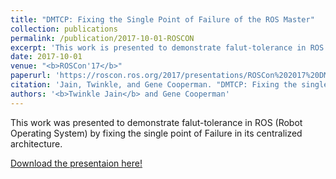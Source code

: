 ```yaml
---
title: "DMTCP: Fixing the Single Point of Failure of the ROS Master"
collection: publications
permalink: /publication/2017-10-01-ROSCON
excerpt: 'This work is presented to demonstrate falut-tolerance in ROS (Robot Operating System) by fixing the single point of Failure in its centralized architecture.'
date: 2017-10-01
venue: "<b>ROSCon'17</b>"
paperurl: 'https://roscon.ros.org/2017/presentations/ROSCon%202017%20DMTCP.pdf'
citation: 'Jain, Twinkle, and Gene Cooperman. "DMTCP: Fixing the single point of failure of the ros master." (2017).'
authors: '<b>Twinkle Jain</b> and Gene Cooperman'
---
```

This work was presented to demonstrate falut-tolerance in ROS (Robot Operating System) by fixing the single point of Failure in its centralized architecture.

<i class="fas fa-file-pdf"></i> [Download the presentaion here!](https://roscon.ros.org/2017/presentations/ROSCon%202017%20DMTCP.pdf)

<!-- Recommended citation: Jain, Twinkle, and Gene Cooperman. &quot;DMTCP: Fixing the Single Point of Failure of the ROS Master.&quot; <i>ROSCON</i>(2017). -->